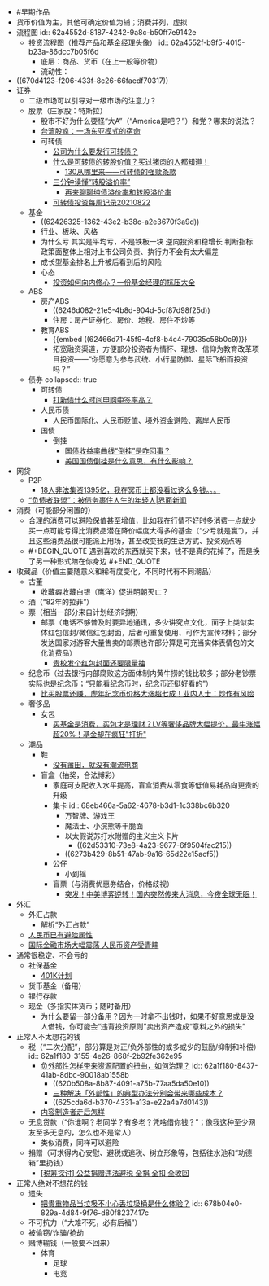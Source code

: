 - #早期作品
- 货币价值为主，其他可确定价值为辅；消费并列，虚拟
- 流程图
  id:: 62a4552d-8187-4242-9a8c-b50ff7e9142e
	- 投资流程图（推荐产品和基金经理头像）
	  id:: 62a4552f-b9f5-4015-b23a-86dcc7b05f6d
		- 底层：商品、货币（在上一般等价物）
		- 流动性：
- ((670d4123-f206-433f-8c26-66faedf70317))
- 证券
	- 二级市场可以引导对一级市场的注意力？
	- 股票（庄家股：特斯拉）
		- 股市不好为什么要怪“大A”（“America是吧？”）和党？哪来的说法？
		- [台湾股疯：一场东亚模式的宿命](https://mp.weixin.qq.com/s/UyyflTNcsb-eg5NllUQa8A)
		- 可转债
			- [公司为什么要发行可转债？](https://zhuanlan.zhihu.com/p/380950232)
			- [什么是可转债的转股价值？买过猪肉的人都知道！](https://zhuanlan.zhihu.com/p/380622697)
				- [130从哪里来——可转债的强赎条款](https://zhuanlan.zhihu.com/p/402522177)
			- [三分钟读懂“转股溢价率”](https://zhuanlan.zhihu.com/p/190222094)
				- [再来聊聊纯债溢价率和转股溢价率](https://xueqiu.com/4756170769/129357689)
			- [可转债投资每周记录20210822](https://zhuanlan.zhihu.com/p/402427113)
	- 基金
		- ((62426325-1362-43e2-b38c-a2e3670f3a9d))
		- 行业、板块、风格
		- 为什么亏
		  其实是平均亏，不是铁板一块
		  逆向投资和稳增长
		  判断指标
		  政策面整体上相对上市公司负责、执行力不会有太大偏差
		- 成长型基金排名上升被后看到后的风险
		- 心态
			- [投资如何向内修心？一份基金经理的抗压大全](https://mp.weixin.qq.com/s/Bln-jAjNJeaZDRXJBpn88w)
	- ABS
		- 房产ABS
			- ((6246d082-21e5-4b8d-904d-5cf87d98f25d))
			- 住房：房产证券化、房价、地税、房住不炒等
		- 教育ABS
			- {{embed ((62466d71-45f9-4cf8-b4c4-79035c58b0c9))}}
			- 拓宽融资渠道，方便部分投资者为情怀、理想、信仰为教育改革项目投资——“你愿意为参与武统、小行星防御、星际飞船而投资吗？”
	- 债券
	  collapsed:: true
		- 可转债
			- [打新债什么时间申购中签率高？](https://www.zhihu.com/question/422590665/answer/2012660854)
		- 人民币债
			- 人民币国际化、人民币贬值、境外资金避险、离岸人民币
		- 国债
			- 倒挂
				- [国债收益率曲线“倒挂”是咋回事？](https://mp.weixin.qq.com/s/1NbxQY8aOoNN0vMX5y9ZlQ)
				- [美国国债倒挂是什么意思，有什么影响？](https://www.zhihu.com/question/340645373)
- 网贷
	- P2P
		- [18人非法集资1395亿，我在冥币上都没看过这么多钱。。。](https://mp.weixin.qq.com/s/RqD_M90TlIItbPoeERNjiA)
	- [“负债者联盟”：被债务裹住人生的年轻人|界面新闻](https://www.jiemian.com/article/5254275.html)
- 消费（可能部分闲置的）
	- 合理的消费可以避险保值甚至增值，比如我在行情不好时多消费一点就少买一点可能亏得比消费品潜在降价幅度大得多的基金（“少亏就是赢”），并且这些消费品很可能派上用场，甚至改变我的生活方式、投资观点等
	- #+BEGIN_QUOTE
	  遇到喜欢的东西就买下来，钱不是真的花掉了，而是换了另一种形式陪在你身边
	  #+END_QUOTE
- 收藏品（价值主要随意义和稀有度变化，不同时代有不同潮品）
	- 古董
		- 收藏癖收藏白银（鹰洋）促进明朝灭亡？
	- 酒（“82年的拉菲”）
	- 票（相当一部分来自计划经济时期）
		- 邮票（电话不够普及时要异地通讯，多少讲究点文化，面子上类似实体红包信封/微信红包封面，后者可重复使用、可作为宣传材料；部分发达国家对游客大量售卖的邮票也许部分算是可充当实体表情包的文化消费品）
			- [贵校发个红包封面还要限量抽](https://bbs.pku.edu.cn/v2//post-read.php?bid=890&threadid=18201626)
	- 纪念币（过去银行内部腐败这方面体制内黄牛捞的钱比较多；部分老钞票实际也是纪念币；“只能看纪念币时，纪念币还挺好看的”）
		- [比买股票还赚，虎年纪念币价格大涨超七成！业内人士：炒作有风险](https://finance.sina.com.cn/tech/2022-01-24/doc-ikyamrmz7125492.shtml)
	- 奢侈品
		- 女包
			- [买基金是消费，买包才是理财？LV等奢侈品牌大幅提价，最牛涨幅超20%！基金却在疯狂"打折"](https://mp.weixin.qq.com/s/MrqY3kH7cle5J7IY7aESpw)
	- 潮品
		- 鞋
			- [没有莆田，就没有潮流电商](https://mp.weixin.qq.com/s/KfppRKhWYE86p7ujNrt_Gw)
		- 盲盒（抽奖，合法博彩）
			- 家庭可支配收入水平提高，盲盒消费从零食等低值易耗品向更贵的升级
			- 集卡
			  id:: 68eb466a-5a62-4678-b3d1-1c338bc6b320
				- 万智牌、游戏王
				- 魔法士、小浣熊等干脆面
				- 以太假说苏打水附赠的主义主义卡片
					- ((62d53310-73e8-4a23-9677-6f9504fac215))
				- ((6273b429-8b51-47ab-9a16-65d22e15acf5))
			- 公仔
				- 小到摇
			- 盲票（与消费优惠券结合，价格歧视）
				- [突发！中美博弈逆转！国内突然传来大消息，今夜全球无眠！](https://mp.weixin.qq.com/s/enoxV3gkZc6p3sOckSUsUQ)
- 外汇
	- 外汇占款
		- [解析“外汇占款”](https://zhuanlan.zhihu.com/p/19807150)
	- [人民币已有避险属性](https://finance.sina.com.cn/money/forex/forexinfo/2022-03-08/doc-imcwipih7331478.shtml)
	- [国际金融市场大幅震荡 人民币资产受青睐](https://finance.sina.com.cn/money/forex/forexroll/2022-03-07/doc-imcwipih7076988.shtml)
- 通常很稳定、不会亏的
	- 社保基金
		- [401K计划](https://baike.baidu.com/item/401K%E8%AE%A1%E5%88%92)
	- 货币基金（备用）
	- 银行存款
	- 现金（多指实体货币；随时备用）
		- 为什么要留一部分备用？因为一时拿不出钱时，如果不好意思或是没人借钱，你可能会“违背投资原则”卖出资产造成“意料之外的损失”
- 正常人不太想花的钱
	- 税（“二次分配”，部分算是对正/负外部性的或多或少的鼓励/抑制和补偿）
	  id:: 62a1f180-3155-4e26-868f-2b92fe362e95
		- [负外部性怎样带来资源配置的扭曲，如何治理？](https://www.zhihu.com/question/27382263)
		  id:: 62a1f180-8437-41ab-8dbc-90018ab1558b
			- ((620b508a-8b87-4091-a75b-77aa5da50e10))
			- [三种解决「外部性」的典型办法分别会带来哪些成本？](https://www.zhihu.com/question/29451411)
			- ((625cda6d-b370-4331-a13a-e22a4a7d0143))
		- [内容制造者走后怎样](https://zhuanlan.zhihu.com/p/28941697)
	- 无息贷款（“你谁啊？老同学？有多老？凭啥借你钱？”；像我这种至少网友至多无息的，怎么也不是常人）
		- 类似消费，同样可以避险
	- 捐赠（可求得内心安慰、避税或逃税、树立形象等，包括往水池和“功德箱”里扔钱）
		- [[税筹探讨] 公益捐赠违法避税 全捐 全扣 全收回](https://shuo.news.esnai.com/article/202012/212045.shtml)
- 正常人绝对不想花的钱
	- 遗失
		- [把贵重物品当垃圾不小心丢垃圾桶是什么体验？](https://www.zhihu.com/question/55471415)
		  id:: 678b04e0-829a-4d84-9f76-d80f8237417c
	- 不可抗力（“大难不死，必有后福”）
	- 被偷窃/诈骗/抢劫
	- 赌博输钱（一般要不回来）
		- 体育
			- 足球
			- 电竞
